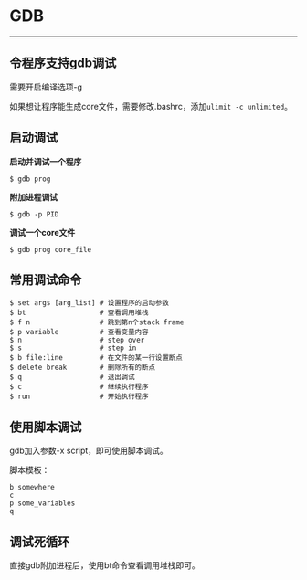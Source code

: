 # GDB

---

## 令程序支持gdb调试

需要开启编译选项-g

如果想让程序能生成core文件，需要修改.bashrc，添加`ulimit -c unlimited`。

## 启动调试

**启动并调试一个程序**

```
$ gdb prog
```

**附加进程调试**

```
$ gdb -p PID
```

**调试一个core文件**

```
$ gdb prog core_file
```

## 常用调试命令

```
$ set args [arg_list] # 设置程序的启动参数
$ bt                  # 查看调用堆栈
$ f n                 # 跳到第n个stack frame
$ p variable          # 查看变量内容
$ n                   # step over
$ s                   # step in
$ b file:line         # 在文件的某一行设置断点
$ delete break        # 删除所有的断点
$ q                   # 退出调试
$ c                   # 继续执行程序
$ run                 # 开始执行程序
```

## 使用脚本调试

gdb加入参数-x script，即可使用脚本调试。

脚本模板：

```
b somewhere
c
p some_variables
q
```

## 调试死循环

直接gdb附加进程后，使用bt命令查看调用堆栈即可。